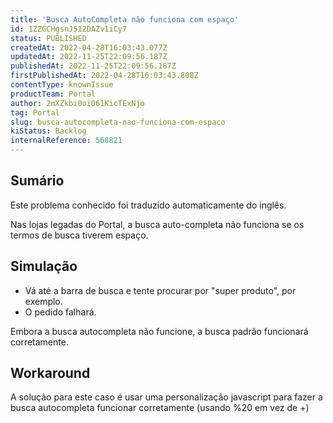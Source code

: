 ```yaml
---
title: 'Busca AutoCompleta não funciona com espaço'
id: 1ZZGCHgsnJ512DAZv1iCy7
status: PUBLISHED
createdAt: 2022-04-28T16:03:43.077Z
updatedAt: 2022-11-25T22:09:56.187Z
publishedAt: 2022-11-25T22:09:56.187Z
firstPublishedAt: 2022-04-28T16:03:43.808Z
contentType: knownIssue
productTeam: Portal
author: 2mXZkbi0oi061KicTExNjo
tag: Portal
slug: busca-autocompleta-nao-funciona-com-espaco
kiStatus: Backlog
internalReference: 568821
---
```


## Sumário

<div class="alert alert-info">
  <p>Este problema conhecido foi traduzido automaticamente do inglês.</p>
</div>



Nas lojas legadas do Portal, a busca auto-completa não funciona se os termos de busca tiverem espaço.



## Simulação



- Vá até a barra de busca e tente procurar por "super produto", por exemplo.
- O pedido falhará.

Embora a busca autocompleta não funcione, a busca padrão funcionará corretamente.



## Workaround


A solução para este caso é usar uma personalização javascript para fazer a busca autocompleta funcionar corretamente (usando %20 em vez de +)

